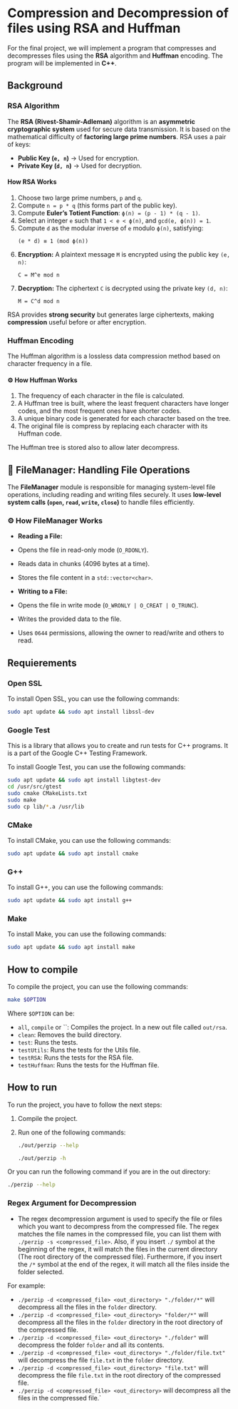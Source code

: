 # Compression and Decompression of files using RSA and Huffman
For the final project, we will implement a program that compresses and decompresses files using the **RSA** algorithm and **Huffman** encoding. The program will be implemented in **C++**.

## Background

### RSA Algorithm
The **RSA (Rivest-Shamir-Adleman)** algorithm is an **asymmetric cryptographic system** used for secure data transmission. It is based on the mathematical difficulty of **factoring large prime numbers**. RSA uses a pair of keys:
- **Public Key (`e, n`)** → Used for encryption.
- **Private Key (`d, n`)** → Used for decryption.

#### **How RSA Works**
1. Choose two large prime numbers, `p` and `q`.
2. Compute `n = p * q` (this forms part of the public key).
3. Compute **Euler’s Totient Function**: `ϕ(n) = (p - 1) * (q - 1)`.
4. Select an integer `e` such that `1 < e < ϕ(n)`, and `gcd(e, ϕ(n)) = 1`.
5. Compute `d` as the modular inverse of `e` modulo `ϕ(n)`, satisfying:  
    ```
    (e * d) ≡ 1 (mod ϕ(n))
    ```
6. **Encryption:** A plaintext message `M` is encrypted using the public key `(e, n)`:
    ```
    C = M^e mod n
    ```
7. **Decryption:** The ciphertext `C` is decrypted using the private key `(d, n)`:
    ```
    M = C^d mod n
    ```
RSA provides **strong security** but generates large ciphertexts, making **compression** useful before or after encryption.

### Huffman Encoding
The Huffman algorithm is a lossless data compression method based on character frequency in a file.
#### ⚙️ **How Huffman Works**
1. The frequency of each character in the file is calculated.
2. A Huffman tree is built, where the least frequent characters have longer codes, and the most frequent ones have shorter codes.
3. A unique binary code is generated for each character based on the tree.
4. The original file is compress by replacing each character with its Huffman code.

The Huffman tree is stored also to allow later decompress.

## 📂 **FileManager: Handling File Operations**
The **FileManager** module is responsible for managing system-level file operations, including reading and writing files securely. It uses **low-level system calls (`open`, `read`, `write`, `close`)** to handle files efficiently.

### ⚙️ **How FileManager Works**
- **Reading a File:**
- Opens the file in read-only mode (`O_RDONLY`).
- Reads data in chunks (4096 bytes at a time).
- Stores the file content in a `std::vector<char>`.

- **Writing to a File:**
- Opens the file in write mode (`O_WRONLY | O_CREAT | O_TRUNC`).
- Writes the provided data to the file.
- Uses `0644` permissions, allowing the owner to read/write and others to read.

## Requierements

### Open SSL

To install Open SSL, you can use the following commands:
```bash
sudo apt update && sudo apt install libssl-dev
```

### Google Test
This is a library that allows you to create and run tests for C++ programs. It is a part of the Google C++ Testing Framework.

To install Google Test, you can use the following commands:
```bash
sudo apt update && sudo apt install libgtest-dev
cd /usr/src/gtest
sudo cmake CMakeLists.txt
sudo make
sudo cp lib/*.a /usr/lib
```

### CMake

To install CMake, you can use the following commands:
```bash
sudo apt update && sudo apt install cmake
```

### G++

To install G++, you can use the following commands:
```bash
sudo apt update && sudo apt install g++
```

### Make

To install Make, you can use the following commands:
```bash
sudo apt update && sudo apt install make
```

## How to compile

To compile the project, you can use the following commands:
```bash
make $OPTION
```

Where `$OPTION` can be:
- `all`, `compile` or ``: Compiles the project. In a new out file called `out/rsa`.
- `clean`: Removes the build directory.
- `test`: Runs the tests.
- `testUtils`: Runs the tests for the Utils file.
- `testRSA`: Runs the tests for the RSA file.
- `testHuffman`: Runs the tests for the Huffman file.

## How to run

To run the project, you have to follow the next steps:

1. Compile the project.

2. Run one of the following commands:
    ```bash
    ./out/perzip --help
    ```
    ```bash
    ./out/perzip -h
    ```

Or you can run the following command if you are in the out directory:
```bash
./perzip --help
```

### Regex Argument for Decompression

- The regex decompression argument is used to specify the file or files which you want to decompress from the compressed file. The regex matches the file names in the compressed file, you can list them with `./perzip -s <compressed_file>`. Also, if you insert `./` symbol at the beginning of the regex, it will match the files in the current directory (The root directory of the compressed file). Furthermore, if you insert the `/*` symbol at the end of the regex, it will match all the files inside the folder selected.

For example: 
- `./perzip -d <compressed_file> <out_directory> "./folder/*"` will decompress all the files in the `folder` directory.
- `./perzip -d <compressed_file> <out_directory> "folder/*"` will decompress all the files in the `folder` directory in the root directory of the compressed file.
- `./perzip -d <compressed_file> <out_directory> "./folder"` will decompress the folder `folder` and all its contents.
- `./perzip -d <compressed_file> <out_directory> "./folder/file.txt"` will decompress the file `file.txt` in the `folder` directory.
- `./perzip -d <compressed_file> <out_directory> "file.txt"` will decompress the file `file.txt` in the root directory of the compressed file.
- `./perzip -d <compressed_file> <out_directory>` will decompress all the files in the compressed file.`
